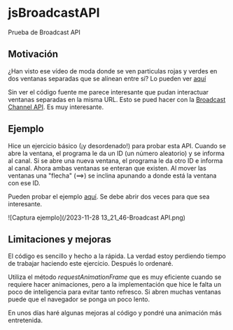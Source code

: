 # jsBroadcastAPI

Prueba de Broadcast API

## Motivación

¿Han visto ese vídeo de moda donde se ven particulas rojas y verdes en dos ventanas separadas que se alínean entre sí? Lo pueden ver [aquí](https://twitter.com/_nonfigurativ_/status/1727322594570027343)

Sin ver el código fuente me parece interesante que pudan interactuar ventanas separadas en la misma URL. Esto se pued hacer con la [Broadcast Channel API](https://developer.mozilla.org/en-US/docs/Web/API/Broadcast_Channel_API). Es muy interesante.

## Ejemplo

Hice un ejercicio básico (¡y desordenado!) para probar esta API. Cuando se abre la ventana, el programa le da un ID (un número aleatorio) y se informa al canal. Si se abre una nueva ventana, el programa le da otro ID e informa al canal. Ahora  ambas ventanas se enteran que existen. Al mover las ventanas una "flecha" (==>) se inclina apunando a donde está la ventana con ese ID.

Pueden probar el ejemplo [aquí](https://rodrigogalvez.github.io/jsBroadcastAPI/). Se debe abrir dos veces para que sea interesante.

![Captura ejemplo](/2023-11-28 13_21_46-Broadcast API.png)

## Limitaciones y mejoras

El código es sencillo y hecho a la rápida. La verdad estoy perdiendo tiempo de trabajar haciendo este ejercicio. Después lo ordenaré.

Utiliza el método *requestAnimationFrame* que es muy eficiente cuando se requiere hacer animaciones, pero a la implementación que hice le falta un poco de inteligencia para evitar tanto refresco. Si abren muchas ventanas puede que el navegador se ponga un poco lento.

En unos días haré algunas mejoras al código y pondré una animación más entretenida.
